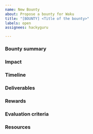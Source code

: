 ```yaml
---
name: New Bounty
about: Propose a bounty for Waku
title: "[BOUNTY] <Title of the bounty>"
labels: open
assignees: hackyguru

---
```


### Bounty summary

<!-- Explain your bounty's executive summary that precisely describes the aim  -->

### Impact

<!-- Explain how your bounty positively contributes to the growth of Waku  -->

###  Timeline

<!-- Provide a suitable time frame for the bounty objectives to be delivered -->

### Deliverables

<!-- List out all the deliverables of the bounty  -->

### Rewards

<!-- Mention the reward for successfully completing the bounty  -->

### Evaluation criteria

<!-- Explain the guidelines, rules and other factors that help in evaluation  -->

### Resources

<!-- List out some of the resources that can be helpful in completing the bounty  -->
